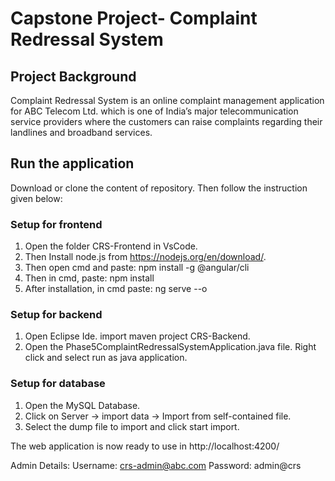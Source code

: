 # Capstone Project- Complaint Redressal System
## Project Background
Complaint Redressal System is an online complaint management application for ABC Telecom Ltd. which is one of India’s major telecommunication service providers where the customers can raise complaints regarding their landlines and broadband services.

## Run the application
Download or clone the content of repository. Then follow the instruction given below:

### Setup for frontend
1. Open the folder CRS-Frontend in VsCode.
2. Then Install node.js from https://nodejs.org/en/download/.
3. Then open cmd and paste: npm install -g @angular/cli
4. Then in cmd, paste: npm install
5. After installation, in cmd paste: ng serve --o

### Setup for backend
1. Open Eclipse Ide. import maven project CRS-Backend.
2. Open the Phase5ComplaintRedressalSystemApplication.java file. Right click and select run as java application.

### Setup for database
1. Open the MySQL Database.
2. Click on Server -> import data -> Import from self-contained file.
3. Select the dump file to import and click start import.

The web application is now ready to use in http://localhost:4200/

Admin Details:
Username: crs-admin@abc.com
Password: admin@crs
